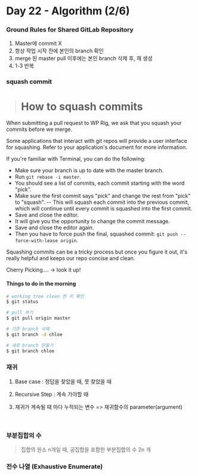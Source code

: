 # Day 22 - Algorithm (2/6)



### Ground Rules for Shared GitLab Repository

1. Master에 commit X
2. 항상 작업 시작 전에 본인의 branch 확인
3. merge 된 master pull 이후에는 본인 branch 삭제 후, 재 생성
4. 1-3 반복





### squash commit



> # How to squash commits



When submitting a pull request to WP Rig, we ask that you squash your commits before we merge.

Some applications that interact with git repos will provide a user interface for squashing. Refer to your application's document for more information.

If you're familiar with Terminal, you can do the following:

- Make sure your branch is up to date with the master branch.
- Run `git rebase -i master`.
- You should see a list of commits, each commit starting with the word "pick".
- Make sure the first commit says "pick" and change the rest from "pick" to "squash". -- This will squash each commit into the previous commit, which will continue until every commit is squashed into the first commit.
- Save and close the editor.
- It will give you the opportunity to change the commit message.
- Save and close the editor again.
- Then you have to force push the final, squashed commit: `git push --force-with-lease origin`.

Squashing commits can be a tricky process but once you figure it out, it's really helpful and keeps our repo concise and clean.











Cherry Picking....    -> look it up!





#### Things to do in the morning

```bash
# working tree clean 한 지 확인
$ git status  

# pull 하기
$ git pull origin master

# 기존 branch 삭제
$ git branch -d chloe

# 새로 branch 만들기
$ git branch chloe
```







### 재귀

1. Base case : 정답을 찾았을 때, 못 찾았을 때
2. Recursive Step : 계속 가야할 때

3. 재귀가 계속될 때 마다 누적되는 변수   => 재귀함수의 parameter(argument)



<br/>



### 부분집합의 수

> 집합의 원소 n개일 때, 공집합을 포함한 부분집합의 수 2n 개

















### 전수 나열 (Exhaustive Enumerate)

